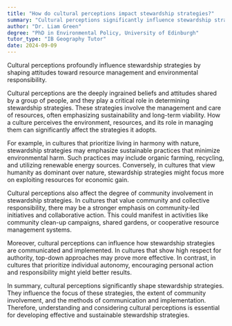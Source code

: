 ```yaml
---
title: "How do cultural perceptions impact stewardship strategies?"
summary: "Cultural perceptions significantly influence stewardship strategies by shaping attitudes towards resource management and environmental responsibility."
author: "Dr. Liam Green"
degree: "PhD in Environmental Policy, University of Edinburgh"
tutor_type: "IB Geography Tutor"
date: 2024-09-09
---
```


Cultural perceptions profoundly influence stewardship strategies by shaping attitudes toward resource management and environmental responsibility.

Cultural perceptions are the deeply ingrained beliefs and attitudes shared by a group of people, and they play a critical role in determining stewardship strategies. These strategies involve the management and care of resources, often emphasizing sustainability and long-term viability. How a culture perceives the environment, resources, and its role in managing them can significantly affect the strategies it adopts.

For example, in cultures that prioritize living in harmony with nature, stewardship strategies may emphasize sustainable practices that minimize environmental harm. Such practices may include organic farming, recycling, and utilizing renewable energy sources. Conversely, in cultures that view humanity as dominant over nature, stewardship strategies might focus more on exploiting resources for economic gain.

Cultural perceptions also affect the degree of community involvement in stewardship strategies. In cultures that value community and collective responsibility, there may be a stronger emphasis on community-led initiatives and collaborative action. This could manifest in activities like community clean-up campaigns, shared gardens, or cooperative resource management systems.

Moreover, cultural perceptions can influence how stewardship strategies are communicated and implemented. In cultures that show high respect for authority, top-down approaches may prove more effective. In contrast, in cultures that prioritize individual autonomy, encouraging personal action and responsibility might yield better results.

In summary, cultural perceptions significantly shape stewardship strategies. They influence the focus of these strategies, the extent of community involvement, and the methods of communication and implementation. Therefore, understanding and considering cultural perceptions is essential for developing effective and sustainable stewardship strategies.
    